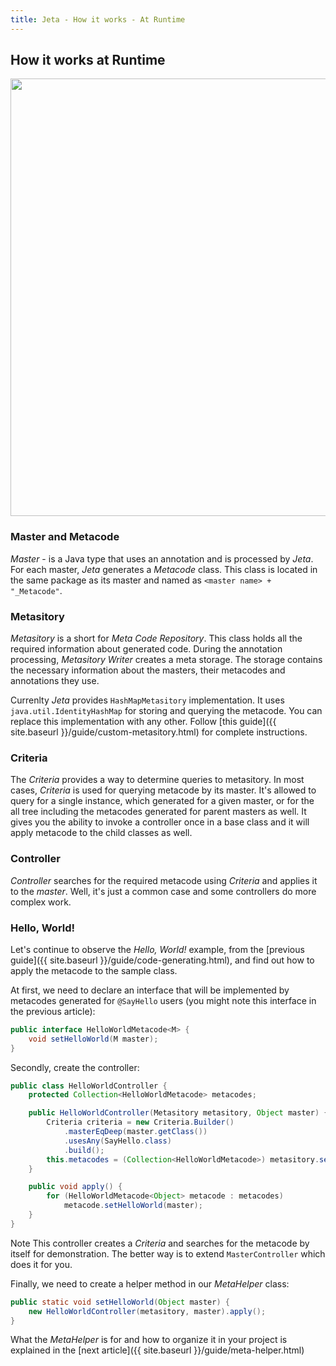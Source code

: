 ```yaml
---
title: Jeta - How it works - At Runtime
---
```


<div class="page-header">
  <h2>How it works at Runtime</h2>
</div>

<img src="{{ site.baseurl }}/static/images/at_runtime.png" width="700px"/>

### Master and Metacode
*Master* - is a Java type that uses an annotation and is processed by *Jeta*. For each master, *Jeta* generates a *Metacode* class. This class is located in the same package as its master and named as `<master name> + "_Metacode"`.

### Metasitory
*Metasitory* is a short for *Meta Code Repository*. This class holds all the required information about generated code. During the annotation processing, *Metasitory Writer* creates a meta storage. The storage contains the necessary information about the masters, their metacodes and annotations they use.

Currenlty *Jeta* provides `HashMapMetasitory` implementation. It uses `java.util.IdentityHashMap` for storing and querying the metacode. You can replace this implementation with any other. Follow [this guide]({{ site.baseurl }}/guide/custom-metasitory.html) for complete instructions.

### Criteria
The *Criteria* provides a way to determine queries to metasitory. In most cases, *Criteria* is used for querying metacode by its master. It's allowed to query for a single instance, which generated for a given master, or for the all tree including the metacodes generated for parent masters as well. It gives you the ability to invoke a controller once in a base class and it will apply metacode to the child classes as well.

### Controller
*Controller* searches for the required metacode using *Criteria* and applies it to the *master*. Well, it's just a common case and some controllers do more complex work.

### Hello, World!
Let's continue to observe the *Hello, World!* example, from the [previous guide]({{ site.baseurl }}/guide/code-generating.html), and find out how to apply the metacode to the sample class.

At first, we need to declare an interface that will be implemented by metacodes generated for `@SayHello` users (you might note this interface in the previous article):

```java
public interface HelloWorldMetacode<M> {
    void setHelloWorld(M master);
}
```

Secondly, create the controller:

```java
public class HelloWorldController {
    protected Collection<HelloWorldMetacode> metacodes;

    public HelloWorldController(Metasitory metasitory, Object master) {
        Criteria criteria = new Criteria.Builder()
            .masterEqDeep(master.getClass())
            .usesAny(SayHello.class)
            .build();
        this.metacodes = (Collection<HelloWorldMetacode>) metasitory.search(criteria);
    }

    public void apply() {
        for (HelloWorldMetacode<Object> metacode : metacodes)
            metacode.setHelloWorld(master);
    }
}
```

<span class="label label-info">Note</span> This controller creates a *Criteria* and searches for the metacode by itself for demonstration. The better way is to extend `MasterController` which does it for you.

Finally, we need to create a helper method in our *MetaHelper* class:

```java
public static void setHelloWorld(Object master) {
    new HelloWorldController(metasitory, master).apply();
}
```

What the *MetaHelper* is for and how to organize it in your project is explained in the [next article]({{ site.baseurl }}/guide/meta-helper.html)

